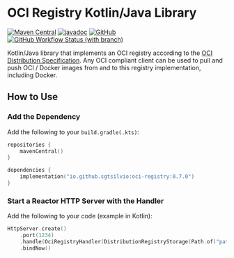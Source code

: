 # OCI Registry Kotlin/Java Library

[![Maven Central](https://maven-badges.herokuapp.com/maven-central/io.github.sgtsilvio/oci-registry/badge.svg?style=for-the-badge)](https://central.sonatype.com/artifact/io.github.sgtsilvio/oci-registry)
[![javadoc](https://javadoc.io/badge2/io.github.sgtsilvio/oci-registry/javadoc.svg?style=for-the-badge)](https://javadoc.io/doc/io.github.sgtsilvio/oci-registry)
[![GitHub](https://img.shields.io/github/license/sgtsilvio/oci-registry?color=brightgreen&style=for-the-badge)](LICENSE)
[![GitHub Workflow Status (with branch)](https://img.shields.io/github/actions/workflow/status/sgtsilvio/oci-registry/check.yml?branch=main&style=for-the-badge)](https://github.com/SgtSilvio/oci-registry/actions/workflows/check.yml?query=branch%3Amain)

Kotlin/Java library that implements an OCI registry according to the [OCI Distribution Specification](https://github.com/opencontainers/distribution-spec).
Any OCI compliant client can be used to pull and push OCI / Docker images from and to this registry implementation, including Docker.

## How to Use

### Add the Dependency

Add the following to your `build.gradle(.kts)`:

```kotlin
repositories {
    mavenCentral()
}

dependencies {
    implementation("io.github.sgtsilvio:oci-registry:0.7.0")
}
```

### Start a Reactor HTTP Server with the Handler

Add the following to your code (example in Kotlin):

```kotlin
HttpServer.create()
    .port(1234)
    .handle(OciRegistryHandler(DistributionRegistryStorage(Path.of("path/to/registry/data"))))
    .bindNow()
```
